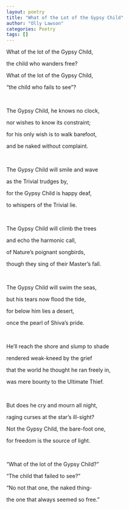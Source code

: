 ```yaml
---
layout: poetry
title: "What of the Lot of the Gypsy Child"
author: "Olly Lawson"
categories: Poetry
tags: []
---
```


What of the lot of the Gypsy Child,

the child who wanders free?

What of the lot of the Gypsy Child,

“the child who fails to see”?

<br>

The Gypsy Child, he knows no clock,

nor wishes to know its constraint;

for his only wish is to walk barefoot,

and be naked without complaint.

<br>

The Gypsy Child will smile and wave

as the Trivial trudges by,

for the Gypsy Child is happy deaf,

to whispers of the Trivial lie.

<br>

The Gypsy Child will climb the trees

and echo the harmonic call,

of Nature’s poignant songbirds,

though they sing of their Master’s fall.

<br>

The Gypsy Child will swim the seas,

but his tears now flood the tide,

for below him lies a desert,

once the pearl of Shiva’s pride.

<br>

He’ll reach the shore and slump to shade

rendered weak-kneed by the grief

that the world he thought he ran freely in,

was mere bounty to the Ultimate Thief.

<br>

But does he cry and mourn all night,

raging curses at the star’s ill-sight?

Not the Gypsy Child, the bare-foot one,

for freedom is the source of light.

<br>

“What of the lot of the Gypsy Child?”

“The child that failed to see?”

“No not that one, the naked thing-

the one that always seemed so free.”
